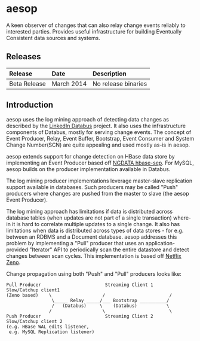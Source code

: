 aesop
=====

A keen observer of changes that can also relay change events reliably to interested parties. Provides useful infrastructure for 
building Eventually Consistent data sources and systems.

## Releases

| Release | Date | Description |
|:------------|:----------------|:------------|
| Beta Release    | March 2014      |    No release binaries

## Introduction

aesop uses the log mining approach of detecting data changes as described by the [LinkedIn Databus](https://github.com/linkedin/databus) 
project. It also uses the infrastructure components of Databus, mostly for serving change events. The concept of Event Producer,
Relay, Event Buffer, Bootstrap, Event Consumer and System Change Number(SCN) are quite appealing and used mostly as-is in aesop.

aesop extends support for change detection on HBase data store by implementing an Event Producer based off 
[NGDATA hbase-sep](https://github.com/NGDATA/hbase-indexer/tree/master/hbase-sep). For MySQL, aesop builds on the producer implementation
available in Databus.

The log mining producer implementations leverage master-slave replication support available in databases. Such producers may be called "Push" producers 
where changes are pushed from the master to slave (the aesop Event Producer).

The log mining approach has limitations if data is distributed across database tables (when updates are not part of a single transaction)
where-in it is hard to correlate multiple updates to a single change. It also has limitations when data is distributed across types of 
data stores - for e.g. between an RDBMS and a Document database. aesop addresses this problem by implementing a "Pull" producer that
uses an application-provided "Iterator" API to periodically scan the entire datastore and detect changes between scan cycles. This
implementation is based off [Netflix Zeno](https://github.com/Netflix/zeno).

Change propagation using both "Push" and "Pull" producers looks like:

```
Pull Producer                        Streaming Client 1       Slow/Catchup client1
(Zeno based)    \                   /                        /
                 \_____ Relay _____/___ Bootstrap __________/
                 /   (Databus)     \    (Databus)           \
                /                   \                        \
Push Producer                        Streaming Client 2       Slow/Catchup client 2  
(e.g. HBase WAL edits listener,
 e.g. MySQL Replication listener)
```



